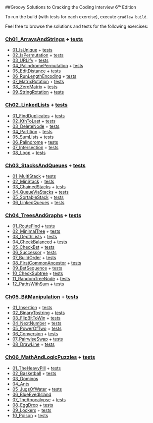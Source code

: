 ##Groovy Solutions to Cracking the Coding Interview 6ᵗʰ Edition

To run the build (with tests for each exercise), execute `gradlew build`.

Feel free to browse the solutions and tests for the following exercises:
### [Ch01_ArraysAndStrings](src/main/groovy/Ch01_ArraysAndStrings) + [tests](src/test/groovy/Ch01_ArraysAndStrings)
* [01_IsUnique](src/main/groovy/Ch01_ArraysAndStrings/_01_01_IsUnique.groovy) + [tests](src/test/groovy/Ch01_ArraysAndStrings/_01_01_IsUniqueTest.groovy)
* [02_IsPermutation](src/main/groovy/Ch01_ArraysAndStrings/_01_02_IsPermutation.groovy) + [tests](src/test/groovy/Ch01_ArraysAndStrings/_01_02_IsPermutationTest.groovy)
* [03_URLify](src/main/groovy/Ch01_ArraysAndStrings/_01_03_URLify.groovy) + [tests](src/test/groovy/Ch01_ArraysAndStrings/_01_03_URLifyTest.groovy)
* [04_PalindromePermutation](src/main/groovy/Ch01_ArraysAndStrings/_01_04_PalindromePermutation.groovy) + [tests](src/test/groovy/Ch01_ArraysAndStrings/_01_04_PalindromePermutationTest.groovy)
* [05_EditDistance](src/main/groovy/Ch01_ArraysAndStrings/_01_05_EditDistance.groovy) + [tests](src/test/groovy/Ch01_ArraysAndStrings/_01_05_EditDistanceTest.groovy)
* [06_RunLengthEncoding](src/main/groovy/Ch01_ArraysAndStrings/_01_06_RunLengthEncoding.groovy) + [tests](src/test/groovy/Ch01_ArraysAndStrings/_01_06_RunLengthEncodingTest.groovy)
* [07_MatrixRotation](src/main/groovy/Ch01_ArraysAndStrings/_01_07_MatrixRotation.groovy) + [tests](src/test/groovy/Ch01_ArraysAndStrings/_01_07_MatrixRotationTest.groovy)
* [08_ZeroMatrix](src/main/groovy/Ch01_ArraysAndStrings/_01_08_ZeroMatrix.groovy) + [tests](src/test/groovy/Ch01_ArraysAndStrings/_01_08_ZeroMatrixTest.groovy)
* [09_StringRotation](src/main/groovy/Ch01_ArraysAndStrings/_01_09_StringRotation.groovy) + [tests](src/test/groovy/Ch01_ArraysAndStrings/_01_09_StringRotationTest.groovy)

### [Ch02_LinkedLists](src/main/groovy/Ch02_LinkedLists) + [tests](src/test/groovy/Ch02_LinkedLists)
* [01_FindDuplicates](src/main/groovy/Ch02_LinkedLists/_02_01_FindDuplicates.groovy) + [tests](src/test/groovy/Ch02_LinkedLists/_02_01_FindDuplicatesTest.groovy)
* [02_KthToLast](src/main/groovy/Ch02_LinkedLists/_02_02_KthToLast.groovy) + [tests](src/test/groovy/Ch02_LinkedLists/_02_02_KthToLastTest.groovy)
* [03_DeleteNode](src/main/groovy/Ch02_LinkedLists/_02_03_DeleteNode.groovy) + [tests](src/test/groovy/Ch02_LinkedLists/_02_03_DeleteNodeTest.groovy)
* [04_Partition](src/main/groovy/Ch02_LinkedLists/_02_04_Partition.groovy) + [tests](src/test/groovy/Ch02_LinkedLists/_02_04_PartitionTest.groovy)
* [05_SumLists](src/main/groovy/Ch02_LinkedLists/_02_05_SumLists.groovy) + [tests](src/test/groovy/Ch02_LinkedLists/_02_05_SumListsTest.groovy)
* [06_Palindrome](src/main/groovy/Ch02_LinkedLists/_02_06_Palindrome.groovy) + [tests](src/test/groovy/Ch02_LinkedLists/_02_06_PalindromeTest.groovy)
* [07_Intersection](src/main/groovy/Ch02_LinkedLists/_02_07_Intersection.groovy) + [tests](src/test/groovy/Ch02_LinkedLists/_02_07_IntersectionTest.groovy)
* [08_Loop](src/main/groovy/Ch02_LinkedLists/_02_08_Loop.groovy) + [tests](src/test/groovy/Ch02_LinkedLists/_02_08_LoopTest.groovy)

### [Ch03_StacksAndQueues](src/main/groovy/Ch03_StacksAndQueues) + [tests](src/test/groovy/Ch03_StacksAndQueues)
* [01_MultiStack](src/main/groovy/Ch03_StacksAndQueues/_03_01_MultiStack.groovy) + [tests](src/test/groovy/Ch03_StacksAndQueues/_03_01_MultiStackTest.groovy)
* [02_MinStack](src/main/groovy/Ch03_StacksAndQueues/_03_02_MinStack.groovy) + [tests](src/test/groovy/Ch03_StacksAndQueues/_03_02_MinStackTest.groovy)
* [03_ChainedStacks](src/main/groovy/Ch03_StacksAndQueues/_03_03_ChainedStacks.groovy) + [tests](src/test/groovy/Ch03_StacksAndQueues/_03_03_ChainedStackTest.groovy)
* [04_QueueViaStacks](src/main/groovy/Ch03_StacksAndQueues/_03_04_QueueViaStacks.groovy) + [tests](src/test/groovy/Ch03_StacksAndQueues/_03_04_QueueViaStacksTest.groovy)
* [05_SortableStack](src/main/groovy/Ch03_StacksAndQueues/_03_05_SortableStack.groovy) + [tests](src/test/groovy/Ch03_StacksAndQueues/_03_05_SortableStackTest.groovy)
* [06_LinkedQueues](src/main/groovy/Ch03_StacksAndQueues/_03_06_LinkedQueues.groovy) + [tests](src/test/groovy/Ch03_StacksAndQueues/_03_06_LinkedQueuesTest.groovy) 


### [Ch04_TreesAndGraphs](src/main/groovy/Ch04_TreesAndGraphs) + [tests](src/test/groovy/Ch04_TreesAndGraphs)
* [01_RouteFind](src/main/groovy/Ch04_TreesAndGraphs/_04_01_RouteFind.groovy) + [tests](src/test/groovy/Ch04_TreesAndGraphs/_04_01_RouteFindTest.groovy)
* [02_MinimalTree](src/main/groovy/Ch04_TreesAndGraphs/_04_02_MinimalTree.groovy) + [tests](src/test/groovy/Ch04_TreesAndGraphs/_04_02_MinimalTreeTest.groovy)
* [03_DepthLists](src/main/groovy/Ch04_TreesAndGraphs/_04_03_DepthLists.groovy) + [tests](src/test/groovy/Ch04_TreesAndGraphs/_04_03_DepthListsTest.groovy)
* [04_CheckBalanced](src/main/groovy/Ch04_TreesAndGraphs/_04_04_CheckBalanced.groovy) + [tests](src/test/groovy/Ch04_TreesAndGraphs/_04_04_CheckBalancedTest.groovy)
* [05_CheckBst](src/main/groovy/Ch04_TreesAndGraphs/_04_05_CheckBst.groovy) + [tests](src/test/groovy/Ch04_TreesAndGraphs/_04_05_CheckBstTest.groovy)
* [06_Successor](src/main/groovy/Ch04_TreesAndGraphs/_04_06_Successor.groovy) + [tests](src/test/groovy/Ch04_TreesAndGraphs/_04_06_SuccessorTest.groovy)
* [07_BuildOrder](src/main/groovy/Ch04_TreesAndGraphs/_04_07_BuildOrder.groovy) + [tests](src/test/groovy/Ch04_TreesAndGraphs/_04_07_BuildOrderTest.groovy)
* [08_FirstCommonAncestor](src/main/groovy/Ch04_TreesAndGraphs/_04_08_FirstCommonAncestor.groovy) + [tests](src/test/groovy/Ch04_TreesAndGraphs/_04_08_FirstCommonAncestorTest.groovy)
* [09_BstSequence](src/main/groovy/Ch04_TreesAndGraphs/_04_09_BstSequence.groovy) + [tests](src/test/groovy/Ch04_TreesAndGraphs/_04_09_BstSequenceTest.groovy)
* [10_CheckSubtree](src/main/groovy/Ch04_TreesAndGraphs/_04_10_CheckSubtree.groovy) + [tests](src/test/groovy/Ch04_TreesAndGraphs/_04_10_CheckSubtreeTest.groovy)
* [11_RandomTreeNode](src/main/groovy/Ch04_TreesAndGraphs/_04_11_RandomTreeNode.groovy) + [tests](src/test/groovy/Ch04_TreesAndGraphs/_04_11_RandomTreeNodeTest.groovy)
* [12_PathsWithSum](src/main/groovy/Ch04_TreesAndGraphs/_04_12_PathsWithSum.groovy) + [tests](src/test/groovy/Ch04_TreesAndGraphs/_04_12_PathsWithSumTest.groovy)

### [Ch05_BitManipulation](src/main/groovy/Ch05_BitManipulation) + [tests](src/test/groovy/Ch05_BitManipulation)
* [01_Insertion](src/main/groovy/Ch05_BitManipulation/_05_01_Insertion.groovy) + [tests](src/test/groovy/Ch05_BitManipulation/_05_01_InsertionTest.groovy)
* [02_BinaryTostring](src/main/groovy/Ch05_BitManipulation/_05_02_BinaryTostring.groovy) + [tests](src/test/groovy/Ch05_BitManipulation/_05_02_BinaryTostringTest.groovy)
* [03_FlipBitToWin](src/main/groovy/Ch05_BitManipulation/_05_03_FlipBitToWin.groovy) + [tests](src/test/groovy/Ch05_BitManipulation/_05_03_FlipBitToWinTest.groovy)
* [04_NextNumber](src/main/groovy/Ch05_BitManipulation/_05_04_NextNumber.groovy) + [tests](src/test/groovy/Ch05_BitManipulation/_05_04_NextNumberTest.groovy)
* [05_PowerOfTwo](src/main/groovy/Ch05_BitManipulation/_05_05_PowerOfTwo.groovy) + [tests](src/test/groovy/Ch05_BitManipulation/_05_05_PowerOfTwoTest.groovy)
* [06_Conversion](src/main/groovy/Ch05_BitManipulation/_05_06_Conversion.groovy) + [tests](src/test/groovy/Ch05_BitManipulation/_05_06_ConversionTest.groovy)
* [07_PairwiseSwap](src/main/groovy/Ch05_BitManipulation/_05_07_PairwiseSwap.groovy) + [tests](src/test/groovy/Ch05_BitManipulation/_05_07_PairwiseSwapTest.groovy)
* [08_DrawLine](src/main/groovy/Ch05_BitManipulation/_05_08_DrawLine.groovy) + [tests](src/test/groovy/Ch05_BitManipulation/_05_08_DrawLineTest.groovy)

### [Ch06_MathAndLogicPuzzles](src/main/groovy/Ch06_MathAndLogicPuzzles) + [tests](src/test/groovy/Ch06_MathAndLogicPuzzles)
* [01_TheHeavyPill](src/main/groovy/Ch06_MathAndLogicPuzzles/_06_01_TheHeavyPill.groovy) + [tests](src/test/groovy/Ch06_MathAndLogicPuzzles/_06_01_TheHeavyPillTest.groovy)
* [02_Basketball](src/main/groovy/Ch06_MathAndLogicPuzzles/_06_02_Basketball.groovy) + [tests](src/test/groovy/Ch06_MathAndLogicPuzzles/_06_02_BasketballTest.groovy)
* [03_Dominos](src/main/groovy/Ch06_MathAndLogicPuzzles/_06_03_Dominos.groovy) 
* [04_Ants](src/main/groovy/Ch06_MathAndLogicPuzzles/_06_04_Ants.groovy) 
* [05_JugsOfWater](src/main/groovy/Ch06_MathAndLogicPuzzles/_06_05_JugsOfWater.groovy) + [tests](src/test/groovy/Ch06_MathAndLogicPuzzles/_06_05_JugsOfWaterTest.groovy)
* [06_BlueEyedIsland](src/main/groovy/Ch06_MathAndLogicPuzzles/_06_06_BlueEyedIsland.groovy) 
* [07_TheApocalypse](src/main/groovy/Ch06_MathAndLogicPuzzles/_06_07_TheApocalypse.groovy) + [tests](src/test/groovy/Ch06_MathAndLogicPuzzles/_06_07_TheApocalypseTest.groovy)
* [08_EggDrop](src/main/groovy/Ch06_MathAndLogicPuzzles/_06_08_EggDrop.groovy) + [tests](src/test/groovy/Ch06_MathAndLogicPuzzles/_06_08_EggDropTest.groovy)
* [09_Lockers](src/main/groovy/Ch06_MathAndLogicPuzzles/_06_09_Lockers.groovy) + [tests](src/test/groovy/Ch06_MathAndLogicPuzzles/_06_09_LockersTest.groovy)
* [10_Poison](src/main/groovy/Ch06_MathAndLogicPuzzles/_06_10_Poison.groovy) + [tests](src/test/groovy/Ch06_MathAndLogicPuzzles/_06_10_PoisonTest.groovy)